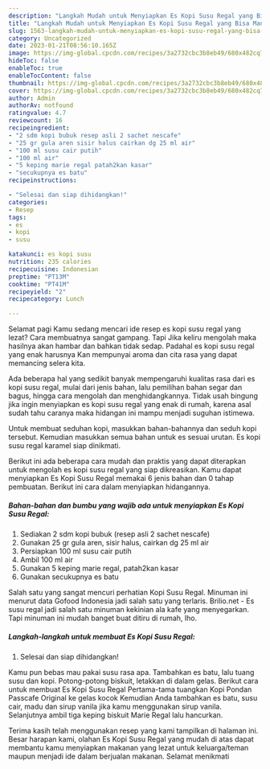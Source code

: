 ```yaml
---
description: "Langkah Mudah untuk Menyiapkan Es Kopi Susu Regal yang Bisa Manjain Lidah"
title: "Langkah Mudah untuk Menyiapkan Es Kopi Susu Regal yang Bisa Manjain Lidah"
slug: 1563-langkah-mudah-untuk-menyiapkan-es-kopi-susu-regal-yang-bisa-manjain-lidah
category: Uncategorized
date: 2023-01-21T08:56:10.165Z
image: https://img-global.cpcdn.com/recipes/3a2732cbc3b8eb49/680x482cq70/es-kopi-susu-regal-foto-resep-utama.jpg
hideToc: false
enableToc: true
enableTocContent: false
thumbnail: https://img-global.cpcdn.com/recipes/3a2732cbc3b8eb49/680x482cq70/es-kopi-susu-regal-foto-resep-utama.jpg
cover: https://img-global.cpcdn.com/recipes/3a2732cbc3b8eb49/680x482cq70/es-kopi-susu-regal-foto-resep-utama.jpg
author: Admin
authorAv: notfound
ratingvalue: 4.7
reviewcount: 16
recipeingredient:
- "2 sdm kopi bubuk resep asli 2 sachet nescafe"
- "25 gr gula aren sisir halus cairkan dg 25 ml air"
- "100 ml susu cair putih"
- "100 ml air"
- "5 keping marie regal patah2kan kasar"
- "secukupnya es batu"
recipeinstructions:

- "Selesai dan siap dihidangkan!"
categories:
- Resep
tags:
- es
- kopi
- susu

katakunci: es kopi susu 
nutrition: 235 calories
recipecuisine: Indonesian
preptime: "PT13M"
cooktime: "PT41M"
recipeyield: "2"
recipecategory: Lunch

---
```



Selamat pagi Kamu sedang mencari ide resep es kopi susu regal yang lezat? Cara membuatnya sangat gampang. Tapi Jika keliru mengolah maka hasilnya akan hambar dan bahkan tidak sedap. Padahal es kopi susu regal yang enak harusnya Kan mempunyai aroma dan cita rasa yang dapat memancing selera kita.


Ada beberapa hal yang sedikit banyak mempengaruhi kualitas rasa dari es kopi susu regal, mulai dari jenis bahan, lalu pemilihan bahan segar dan bagus, hingga cara mengolah dan menghidangkannya. Tidak usah bingung jika ingin menyiapkan es kopi susu regal yang enak di rumah, karena asal sudah tahu caranya maka hidangan ini mampu menjadi suguhan istimewa.

Untuk membuat seduhan kopi, masukkan bahan-bahannya dan seduh kopi tersebut. Kemudian masukkan semua bahan untuk es sesuai urutan. Es kopi susu regal karamel siap dinikmati.


Berikut ini ada beberapa cara mudah dan praktis yang dapat diterapkan untuk mengolah es kopi susu regal yang siap dikreasikan. Kamu dapat menyiapkan Es Kopi Susu Regal memakai 6 jenis bahan dan 0 tahap pembuatan. Berikut ini cara dalam menyiapkan hidangannya.

<!--inarticleads1-->

##### Bahan-bahan dan bumbu yang wajib ada untuk menyiapkan Es Kopi Susu Regal:

1. Sediakan 2 sdm kopi bubuk (resep asli 2 sachet nescafe)
1. Gunakan 25 gr gula aren, sisir halus, cairkan dg 25 ml air
1. Persiapkan 100 ml susu cair putih
1. Ambil 100 ml air
1. Gunakan 5 keping marie regal, patah2kan kasar
1. Gunakan secukupnya es batu


Salah satu yang sangat mencuri perhatian Kopi Susu Regal. Minuman ini menurut data Gofood Indonesia jadi salah satu yang terlaris. Brilio.net - Es susu regal jadi salah satu minuman kekinian ala kafe yang menyegarkan. Tapi minuman ini mudah banget buat ditiru di rumah, lho. 

<!--inarticleads2-->

##### Langkah-langkah untuk membuat Es Kopi Susu Regal:


1. Selesai dan siap dihidangkan!

Kamu pun bebas mau pakai susu rasa apa. Tambahkan es batu, lalu tuang susu dan kopi. Potong-potong biskuit, letakkan di dalam gelas. Berikut cara untuk membuat Es Kopi Susu Regal Pertama-tama tuangkan Kopi Pondan Passcafe Original ke gelas kocok Kemudian Anda tambahkan es batu, susu cair, madu dan sirup vanila jika kamu menggunakan sirup vanila. Selanjutnya ambil tiga keping biskuit Marie Regal lalu hancurkan. 

Terima kasih telah menggunakan resep yang kami tampilkan di halaman ini. Besar harapan kami, olahan Es Kopi Susu Regal yang mudah di atas dapat membantu kamu menyiapkan makanan yang lezat untuk keluarga/teman maupun menjadi ide dalam berjualan makanan. Selamat menikmati

